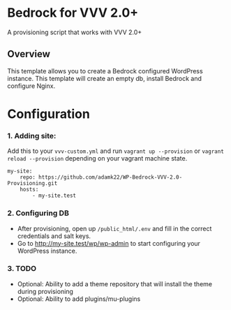 # Bedrock for VVV 2.0+

A provisioning script that works with VVV 2.0+

## Overview

This template allows you to create a Bedrock configured WordPress instance. This template will create an empty db, install Bedrock and configure Nginx.

# Configuration

### 1. Adding site:

Add this to your `vvv-custom.yml` and run `vagrant up --provision` or `vagrant reload --provision` depending on your vagrant machine state.

```
my-site:
    repo: https://github.com/adamk22/WP-Bedrock-VVV-2.0-Provisioning.git
    hosts:
        - my-site.test
```

### 2. Configuring DB

-   After provisioning, open up `/public_html/.env` and fill in the correct credentials and salt keys.
-   Go to http://my-site.test/wp/wp-admin to start configuring your WordPress instance.

### 3. TODO

-   Optional: Ability to add a theme repository that will install the theme during provisioning
-   Optional: Ability to add plugins/mu-plugins
